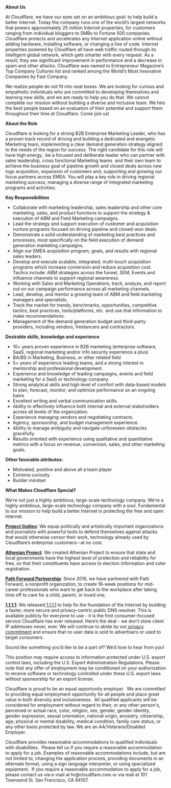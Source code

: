<div class="content-intro">
	<div><strong>About Us</strong></div>
	<div>
		<p><span style="font-weight: 400;">At Cloudflare, we have our eyes set on an ambitious goal: to help build a better Internet. Today the company runs one of the world’s largest networks that powers approximately 25 million Internet properties, for customers ranging from individual bloggers to SMBs to Fortune 500 companies. Cloudflare protects and accelerates any Internet application online without adding hardware, installing software, or changing a line of code. Internet properties powered by Cloudflare all have web traffic routed through its intelligent global network, which gets smarter with every request. As a result, they see significant improvement in performance and a decrease in spam and other attacks. Cloudflare was named to Entrepreneur Magazine’s Top Company Cultures list and ranked among the World’s Most Innovative Companies by Fast Company.</span><span style="font-weight: 400;">&nbsp;</span></p>
		<p><span style="font-weight: 400;">We realize people do not fit into neat boxes. We are looking for curious and empathetic individuals who are committed to developing themselves and learning new skills, and we are ready to help you do that. We cannot complete our mission without building a diverse and inclusive team. We hire the best people based on an evaluation of their potential and support them throughout their time at Cloudflare. Come join us!&nbsp;</span></p>
	</div>
</div>
<p><strong>About the Role</strong></p>
<p><span style="font-weight: 400;">Cloudflare is looking for a strong B2B Enterprise Marketing Leader, who has a proven track record of driving and building a dedicated and energetic Marketing team, implementing a clear demand generation strategy aligned to the needs of the region for success. The right candidate for this role will have high energy,&nbsp; be a focused and deliberate leader who can partner with sales leadership, cross functional Marketing teams&nbsp; and their own team to achieve the business goal of pipeline growth and closed deals across new logo acquisition, expansion of customers and, supporting and growing our focus partners across EMEA. You will play a key role in driving regional marketing success, managing a diverse range of integrated marketing programs and activities.</span><span style="font-weight: 400;"><br></span></p>
<p><strong>Key Responsibilities</strong></p>
<ul>
	<li style="font-weight: 400;"><span style="font-weight: 400;">Collaborate with marketing leadership, sales leadership and other core marketing, sales, and product functions to support the strategy &amp; execution of ABM and Field Marketing campaigns.</span></li>
	<li style="font-weight: 400;"><span style="font-weight: 400;">Lead the strategy and support execution of customer and acquisition nurture programs focused on driving pipeline and closed-won deals.</span></li>
	<li style="font-weight: 400;"><span style="font-weight: 400;">Demonstrate a solid understanding of marketing best practices and processes, most specifically on the field execution of demand generation marketing campaigns.</span></li>
	<li style="font-weight: 400;"><span style="font-weight: 400;">Align our EMEA acquisition program, goals, and results with regional sales leaders.</span></li>
	<li style="font-weight: 400;"><span style="font-weight: 400;">Develop and execute scalable, integrated, multi-touch acquisition programs which increase conversion and reduce acquisition cost. Tactics include: ABM strategies across the funnel, SEM, Events and influence channels to support regional awareness.&nbsp;&nbsp;</span></li>
	<li style="font-weight: 400;"><span style="font-weight: 400;">Working with Sales and Marketing Operations, track, analyze, and report out on our campaign performance across all marketing channels.</span></li>
	<li style="font-weight: 400;"><span style="font-weight: 400;">Lead, develop, and mentor a growing team of ABM and field marketing managers and specialists.</span></li>
	<li style="font-weight: 400;"><span style="font-weight: 400;">Track the market for trends, benchmarks, opportunities, competitive tactics, best practices, tools/platforms, etc. and use that information to make recommendations.</span></li>
	<li style="font-weight: 400;"><span style="font-weight: 400;">Management of the demand generation budget and third-party providers, including vendors, freelancers and contractors.</span></li>
</ul>
<p><strong>Desirable skills, knowledge and experience</strong></p>
<ul>
	<li style="font-weight: 400;"><span style="font-weight: 400;">10+ years proven experience in B2B marketing (enterprise software, SaaS, regional marketing and/or info security experience a plus)</span></li>
	<li style="font-weight: 400;"><span style="font-weight: 400;">BA/BS in Marketing, Business, or other related field</span></li>
	<li style="font-weight: 400;"><span style="font-weight: 400;">5+ years of experience leading teams, and a strong interest in mentorship and professional development.</span></li>
	<li style="font-weight: 400;"><span style="font-weight: 400;">Experience and knowledge of leading campaigns, events and field marketing for a SaaS or technology company.</span></li>
	<li style="font-weight: 400;"><span style="font-weight: 400;">Strong analytical skills and high level of comfort with data-based models to plan, forecast, monitor, and optimize performance on an ongoing basis&nbsp;</span></li>
	<li style="font-weight: 400;"><span style="font-weight: 400;">Excellent writing and verbal communication skills.</span></li>
	<li style="font-weight: 400;"><span style="font-weight: 400;">Ability to effectively influence both internal and external stakeholders across all levels of the organization.</span></li>
	<li style="font-weight: 400;"><span style="font-weight: 400;">Experience managing vendors and negotiating contracts.</span></li>
	<li style="font-weight: 400;"><span style="font-weight: 400;">Agency, sponsorship, and budget management experience.</span></li>
	<li style="font-weight: 400;"><span style="font-weight: 400;">Ability to manage ambiguity and navigate unforeseen obstacles gracefully.</span></li>
	<li style="font-weight: 400;"><span style="font-weight: 400;">Results oriented with experience using qualitative and quantitative metrics with a focus on revenue, conversion, sales, and other marketing goals.</span></li>
</ul>
<p><strong>Other favorable attributes:</strong></p>
<ul>
	<li style="font-weight: 400;"><span style="font-weight: 400;">Motivated, positive and above all a team player</span></li>
	<li style="font-weight: 400;"><span style="font-weight: 400;">Extreme curiosity</span></li>
	<li style="font-weight: 400;"><span style="font-weight: 400;">Builder mindset</span></li>
</ul>
<div class="content-conclusion">
	<p><strong>What Makes Cloudflare Special?</strong></p>
	<p><span style="font-weight: 400;">We’re not just a highly ambitious, large-scale technology company. We’re a highly ambitious, large-scale technology company with a soul. Fundamental to our mission to help build a better Internet is protecting the free and open Internet.</span></p>
	<p><a href="https://blog.cloudflare.com/protecting-free-expression-online/"><strong>Project Galileo</strong></a><span style="font-weight: 400;">: We equip politically and artistically important organizations and journalists with powerful tools to defend themselves against attacks that would otherwise censor their work, technology already used by Cloudflare’s enterprise customers--at no cost.</span></p>
	<p><strong><a href="https://www.cloudflare.com/athenian/">Athenian Project</a></strong><span style="font-weight: 400;">: We created Athenian Project to ensure that state and local governments have the highest level of protection and reliability for free, so that their constituents have access to election information and voter registration.</span></p>
	<p><a href="https://blog.cloudflare.com/tag/path-forward/"><strong>Path Forward Partnership</strong></a><span style="font-weight: 400;">: Since 2016, we have partnered with Path Forward, a nonprofit organization, to create 16-week positions for mid-career professionals who want to get back to the workplace after taking time off to care for a child, parent, or loved one.</span></p>
	<p><a href="https://1.1.1.1/"><strong>1.1.1.1</strong></a><span style="font-weight: 400;">: We released</span><a href="https://1.1.1.1/"> <span style="font-weight: 400;">1.1.1.1</span></a><span style="font-weight: 400;"> to help fix the foundation of the Internet by building a faster, more secure and privacy-centric public DNS resolver. This is available publicly for everyone to use - it is the first consumer-focused service Cloudflare has ever released. Here’s the deal - we don’t store client IP addresses never, ever. We will continue to abide by our</span><a href="https://developers.cloudflare.com/1.1.1.1/privacy/public-dns-resolver"> privacy commitment</a><span style="font-weight: 400;"> and ensure that no user data is sold to advertisers or used to target consumers.</span></p>
	<p><span style="font-weight: 400;">Sound like something you’d like to be a part of? We’d love to hear from you!</span></p>
	<p><span style="font-weight: 400;">This position may require access to information protected under U.S. export control laws, including the U.S. Export Administration Regulations. Please note that any offer of employment may be conditioned on your authorization to receive software or technology controlled under these U.S. export laws without sponsorship for an export license.</span></p>
	<p><span style="font-weight: 400;">Cloudflare is proud to be an equal opportunity employer. &nbsp;We are committed to providing equal employment opportunity for all people and place great value in both diversity and inclusiveness. &nbsp;All qualified applicants will be considered for employment without regard to their, or any other person's, perceived or actual</span> <span style="font-weight: 400;">race, color, religion, sex, gender, gender identity, gender expression, sexual orientation, national origin, ancestry, citizenship, age, physical or mental disability, medical condition, family care status, or any other basis protected by law. </span><span style="font-weight: 400;">We are an AA/Veterans/Disabled Employer.</span></p>
	<p><span style="font-weight: 400;">Cloudflare provides reasonable accommodations to qualified individuals with disabilities. &nbsp;Please tell us if you require a reasonable accommodation to apply for a job. Examples of reasonable accommodations include, but are not limited to, changing the application process, providing documents in an alternate format, using a sign language interpreter, or using specialized equipment. &nbsp;If you require a reasonable accommodation to apply for a job, please contact us via e-mail at </span><span style="font-weight: 400;">hr@cloudflare.com</span><span style="font-weight: 400;"> or via mail at 101 Townsend St. San Francisco, CA 94107.</span></p>
</div>
